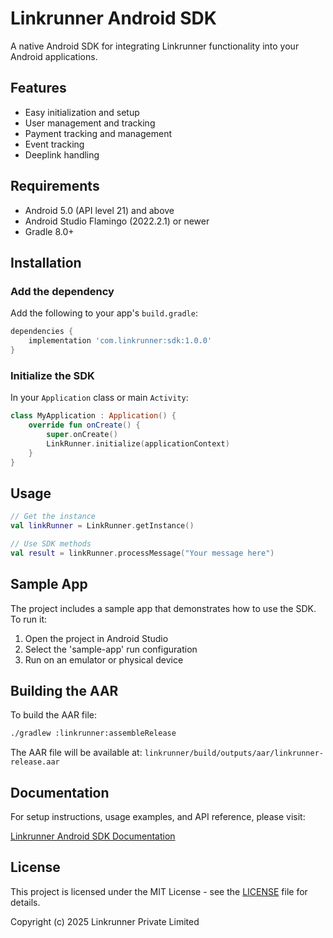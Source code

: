 # Linkrunner Android SDK

A native Android SDK for integrating Linkrunner functionality into your Android applications.

## Features

- Easy initialization and setup
- User management and tracking
- Payment tracking and management
- Event tracking
- Deeplink handling

## Requirements

- Android 5.0 (API level 21) and above
- Android Studio Flamingo (2022.2.1) or newer
- Gradle 8.0+

## Installation

### Add the dependency

Add the following to your app's `build.gradle`:

```gradle
dependencies {
    implementation 'com.linkrunner:sdk:1.0.0'
}
```

### Initialize the SDK

In your `Application` class or main `Activity`:

```kotlin
class MyApplication : Application() {
    override fun onCreate() {
        super.onCreate()
        LinkRunner.initialize(applicationContext)
    }
}
```

## Usage

```kotlin
// Get the instance
val linkRunner = LinkRunner.getInstance()

// Use SDK methods
val result = linkRunner.processMessage("Your message here")
```

## Sample App

The project includes a sample app that demonstrates how to use the SDK. To run it:

1. Open the project in Android Studio
2. Select the 'sample-app' run configuration
3. Run on an emulator or physical device

## Building the AAR

To build the AAR file:

```bash
./gradlew :linkrunner:assembleRelease
```

The AAR file will be available at:
`linkrunner/build/outputs/aar/linkrunner-release.aar`

## Documentation

For setup instructions, usage examples, and API reference, please visit:

[Linkrunner Android SDK Documentation](https://docs.linkrunner.io/sdk/android/installation)

## License

This project is licensed under the MIT License - see the [LICENSE](./LICENSE) file for details.

Copyright (c) 2025 Linkrunner Private Limited
